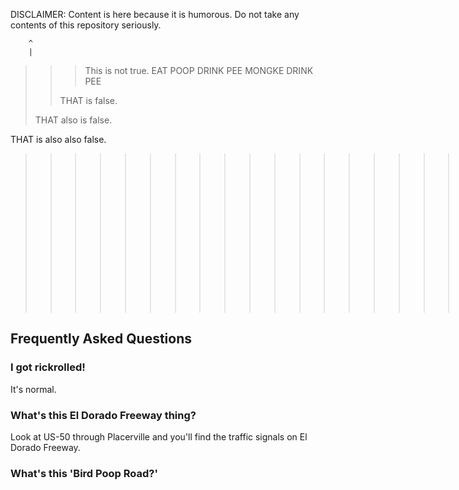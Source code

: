 DISCLAIMER: Content is here because it is humorous. Do not take any contents of this repository seriously.

        ^
        |
> > > This is not true. EAT POOP DRINK PEE MONGKE DRINK PEE
> >
> > THAT is false.
>
> THAT also is false.

THAT is also also false.
>>>>>>>>>>>>>>>>>>>>>>>>>>>>>>>>>>>>>>>>>>>>>>>>>>>>>>>>>>>>>>>>>Can you read this?

## Frequently Asked Questions
### I got rickrolled!
It's normal.
### What's this El Dorado Freeway thing?
Look at US-50 through Placerville and you'll find the traffic signals on El Dorado Freeway.
### What's this 'Bird Poop Road?'
